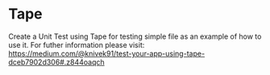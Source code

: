 # Tape
Create a Unit Test using Tape for testing simple file as an example of how to use it. For futher information please visit: https://medium.com/@knivek91/test-your-app-using-tape-dceb7902d306#.z844oaqch
